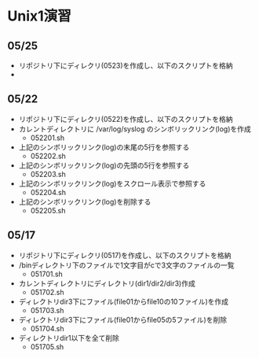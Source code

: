 # Unix1演習

## 05/25

- リポジトリ下にディレクリ(0523)を作成し、以下のスクリプトを格納
- 


## 05/22

- リポジトリ下にディレクリ(0522)を作成し、以下のスクリプトを格納
- カレントディレクトリに /var/log/syslog のシンボリックリンク(log)を作成
    - 052201.sh
- 上記のシンボリックリンク(log)の末尾の5行を参照する
    - 052202.sh
- 上記のシンボリックリンク(log)の先頭の5行を参照する
    - 052203.sh
- 上記のシンボリックリンク(log)をスクロール表示で参照する
    - 052204.sh
- 上記のシンボリックリンク(log)を削除する
    - 052205.sh


## 05/17

- リポジトリ下にディレクリ(0517)を作成し、以下のスクリプトを格納
- /binディレクトリ下のファイルで1文字目がcで3文字のファイルの一覧
    - 051701.sh
- カレントディレクトリにディレクトリ(dir1/dir2/dir3)作成
    - 051702.sh
- ディレクトリdir3下にファイル(file01からfile10の10ファイル)を作成
    - 051703.sh
- ディレクトリdir3下にファイル(file01からfile05の5ファイル)を削除
    - 051704.sh
- ディレクトリdir1以下を全て削除
    - 051705.sh